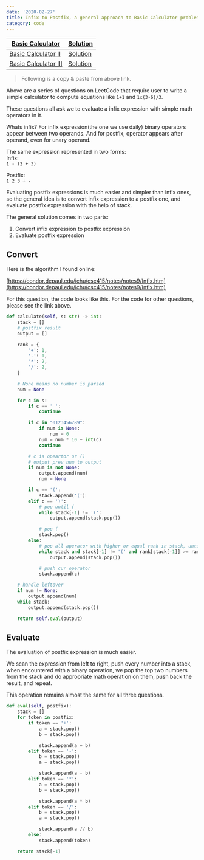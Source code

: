 ```yaml
---
date: '2020-02-27'
title: Infix to Postfix, a general approach to Basic Calculator problem set
category: code
---
```



| [Basic Calculator](https://leetcode.com/problems/basic-calculator/)  | [Solution](https://leetcode.com/problems/basic-calculator/discuss/414898/Infix-to-Postfix-a-general-approach-to-similar-questions)  |
|---|---|
| [Basic Calculator II](https://leetcode.com/problems/basic-calculator-ii/)  | [Solution](https://leetcode.com/problems/basic-calculator-ii/discuss/414897/Infix-to-Postfix-a-general-approach-to-similar-questions)  |
| [Basic Calculator III](https://leetcode.com/problems/basic-calculator-iii/)  | [Solution](https://leetcode.com/problems/basic-calculator-iii/discuss/414896/Infix-to-Postfix-a-general-approach-to-similar-questions)  |

> Following is a copy & paste from above link.

Above are a series of questions on LeetCode that require user to write a simple calculator to compute equations like `1+1` and `1x(3-6)/3`.

These questions all ask we to evaluate a infix expression with simple math operators in it.

Whats infix? For infix expression(the one we use daily) binary operators appear between two operands. And for postfix, operator appears after operand, even for unary operand.

The same expression represented in two forms:  
Infix:  
`1 - (2 + 3)`

Postfix:  
`1 2 3 + -`

Evaluating postfix expressions is much easier and simpler than infix ones, so the general idea is to convert infix expression to a postfix one, and evaluate postfix expression with the help of stack.

The general solution comes in two parts:

1. Convert infix expression to postfix expression
2. Evaluate postfix expression

## Convert

Here is the algorithm I found online:

[https://condor.depaul.edu/ichu/csc415/notes/notes9/Infix.htm](https://condor.depaul.edu/ichu/csc415/notes/notes9/Infix.htm)

For this question, the code looks like this. For the code for other questions, please see the link above.

```python
def calculate(self, s: str) -> int:
	stack = []
	# postfix result
	output = []

	rank = {
		'+': 1,
		'-': 1,
		'*': 2,
		'/': 2,
	}

	# None means no number is parsed
	num = None

	for c in s:
		if c == ' ':
			continue

		if c in "0123456789":
			if num is None:
				num = 0
			num = num * 10 + int(c)
			continue

		# c is opeartor or ()
		# output prev num to output
		if num is not None:
			output.append(num)
			num = None

		if c == '(':
			stack.append('(')
		elif c == ')':
			# pop until (
			while stack[-1] != '(':
				output.append(stack.pop())

			# pop (
			stack.pop()
		else:
			# pop all aperator with higher or equal rank in stack, until meet (
			while stack and stack[-1] != '(' and rank[stack[-1]] >= rank[c]:
				output.append(stack.pop())

			# push cur operator
			stack.append(c)

	# handle leftover
	if num != None:
		output.append(num)
	while stack:
		output.append(stack.pop())

	return self.eval(output)
```

## Evaluate

The evaluation of postfix expression is much easier.

We scan the expression from left to right, push every number into a stack, when encountered with a binary operation, we pop the top two numbers from the stack and do appropriate math operation on them, push back the result, and repeat.

This operation remains almost the same for all three questions.

```python
def eval(self, postfix):
	stack = []
	for token in postfix:
		if token == '+':
			a = stack.pop()
			b = stack.pop()

			stack.append(a + b)
		elif token == '-':
			b = stack.pop()
			a = stack.pop()

			stack.append(a - b)
		elif token == '*':
			a = stack.pop()
			b = stack.pop()

			stack.append(a * b)
		elif token == '/':
			b = stack.pop()
			a = stack.pop()

			stack.append(a // b)
		else:
			stack.append(token)

	return stack[-1]

```
